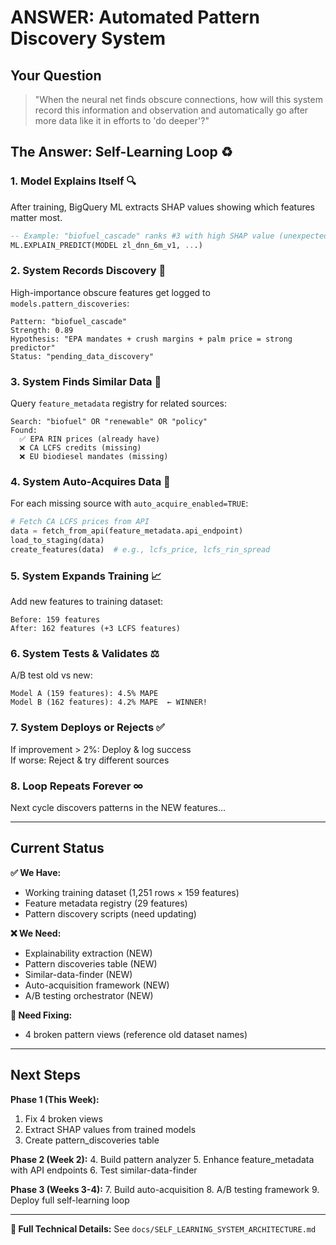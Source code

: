 # ANSWER: Automated Pattern Discovery System

## Your Question
> "When the neural net finds obscure connections, how will this system record this information and observation and automatically go after more data like it in efforts to 'do deeper'?"

## The Answer: Self-Learning Loop ♻️

### 1. **Model Explains Itself** 🔍
After training, BigQuery ML extracts SHAP values showing which features matter most.
```sql
-- Example: "biofuel_cascade" ranks #3 with high SHAP value (unexpected!)
ML.EXPLAIN_PREDICT(MODEL zl_dnn_6m_v1, ...)
```

### 2. **System Records Discovery** 📝
High-importance obscure features get logged to `models.pattern_discoveries`:
```
Pattern: "biofuel_cascade"
Strength: 0.89
Hypothesis: "EPA mandates + crush margins + palm price = strong predictor"
Status: "pending_data_discovery"
```

### 3. **System Finds Similar Data** 🔎
Query `feature_metadata` registry for related sources:
```
Search: "biofuel" OR "renewable" OR "policy"
Found: 
  ✅ EPA RIN prices (already have)
  ❌ CA LCFS credits (missing)
  ❌ EU biodiesel mandates (missing)
```

### 4. **System Auto-Acquires Data** 🤖
For each missing source with `auto_acquire_enabled=TRUE`:
```python
# Fetch CA LCFS prices from API
data = fetch_from_api(feature_metadata.api_endpoint)
load_to_staging(data)
create_features(data)  # e.g., lcfs_price, lcfs_rin_spread
```

### 5. **System Expands Training** 📈
Add new features to training dataset:
```
Before: 159 features
After: 162 features (+3 LCFS features)
```

### 6. **System Tests & Validates** ⚖️
A/B test old vs new:
```
Model A (159 features): 4.5% MAPE
Model B (162 features): 4.2% MAPE  ← WINNER! 
```

### 7. **System Deploys or Rejects** ✅
If improvement > 2%: Deploy & log success  
If worse: Reject & try different sources

### 8. **Loop Repeats Forever** ∞
Next cycle discovers patterns in the NEW features...

---

## Current Status

**✅ We Have:**
- Working training dataset (1,251 rows × 159 features)
- Feature metadata registry (29 features)
- Pattern discovery scripts (need updating)

**❌ We Need:**
- Explainability extraction (NEW)
- Pattern discoveries table (NEW)
- Similar-data-finder (NEW)
- Auto-acquisition framework (NEW)
- A/B testing orchestrator (NEW)

**🔧 Need Fixing:**
- 4 broken pattern views (reference old dataset names)

---

## Next Steps

**Phase 1 (This Week):**
1. Fix 4 broken views
2. Extract SHAP values from trained models
3. Create pattern_discoveries table

**Phase 2 (Week 2):**
4. Build pattern analyzer
5. Enhance feature_metadata with API endpoints
6. Test similar-data-finder

**Phase 3 (Weeks 3-4):**
7. Build auto-acquisition
8. A/B testing framework
9. Deploy full self-learning loop

---

**📄 Full Technical Details:** See `docs/SELF_LEARNING_SYSTEM_ARCHITECTURE.md`





